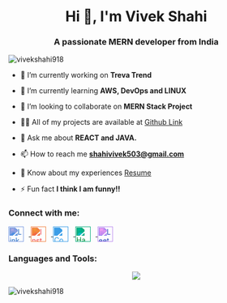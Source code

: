 <h1 align="center">Hi 👋, I'm Vivek Shahi</h1>
<h3 align="center">A passionate MERN developer from India</h3>

<p align="left"> <img src="https://komarev.com/ghpvc/?username=vivekshahi918&label=Profile%20views&color=0e75b6&style=flat" alt="vivekshahi918" /> </p>

- 🔭 I’m currently working on **Treva Trend**

- 🌱 I’m currently learning **AWS, DevOps and LINUX**

- 👯 I’m looking to collaborate on **MERN Stack Project**

- 👨‍💻 All of my projects are available at [Github Link](https://github.com/vivekshahi918)

- 💬 Ask me about **REACT and JAVA.**

- 📫 How to reach me **shahivivek503@gmail.com**

- 📄 Know about my experiences [Resume](https://drive.google.com/file/d/1pVpnhWZTdEFbkJlikrQOLnaDTXf5BTE7/view?usp=sharing)

- ⚡ Fun fact **I think I am funny!!**

<h3 align="left">Connect with me:</h3>
<p align="left">
  <a href="https://linkedin.com/in/vivek-shahi-1803v918" target="blank">
    <img align="center" src="https://cdn.jsdelivr.net/npm/simple-icons@3.1.0/icons/linkedin.svg" alt="LinkedIn" height="30" width="30" style="filter: invert(25%) sepia(100%) saturate(1000%) hue-rotate(190deg) brightness(90%) contrast(95%); margin-right: 10px;" />
  </a>
  <a href="https://instagram.com/vivek_._shahi" target="blank">
    <img align="center" src="https://cdn.jsdelivr.net/npm/simple-icons@3.1.0/icons/instagram.svg" alt="Instagram" height="30" width="30" style="filter: invert(30%) sepia(100%) saturate(1200%) hue-rotate(330deg) brightness(95%) contrast(100%); margin-right: 10px;" />
  </a>
  <a href="https://www.codechef.com/users/shahivivek503" target="blank">
    <img align="center" src="https://cdn.jsdelivr.net/npm/simple-icons@3.1.0/icons/codechef.svg" alt="CodeChef" height="30" width="30" style="filter: invert(45%) sepia(70%) saturate(1500%) hue-rotate(180deg) brightness(95%) contrast(90%); margin-right: 10px;" />
  </a>
  <a href="https://www.hackerrank.com/shahivivek503" target="blank">
    <img align="center" src="https://cdn.jsdelivr.net/npm/simple-icons@3.1.0/icons/hackerrank.svg" alt="HackerRank" height="30" width="30" style="filter: invert(35%) sepia(60%) saturate(2000%) hue-rotate(120deg) brightness(80%) contrast(100%); margin-right: 10px;" />
  </a>
  <a href="https://www.leetcode.com/vivekshahi1803" target="blank">
    <img align="center" src="https://cdn.jsdelivr.net/npm/simple-icons@3.1.0/icons/leetcode.svg" alt="LeetCode" height="30" width="30" style="filter: invert(20%) sepia(80%) saturate(1300%) hue-rotate(210deg) brightness(90%) contrast(110%); margin-right: 10px;" />
  </a>
</p>



<h3 align="left">Languages and Tools:</h3>
<p align="center">
<a href="https://skillicons.dev">
    <img src="https://skillicons.dev/icons?i=c,cpp,python,java,html,css,js,react,nodejs,expressjs,nextjs,tailwindcss,php,mysql,mongodb,aws,gcp,azure,kubernetes,docker,firebase,git,postman,linux,matlab,figma,vscode,laravel&perline=7" />
</a>
</p>


<p><img align="center" src="https://github-readme-streak-stats.herokuapp.com/?user=vivekshahi918&" alt="vivekshahi918" /></p>
